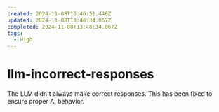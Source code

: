 ```yaml
---
created: 2024-11-08T13:40:51.440Z
updated: 2024-11-08T13:48:34.067Z
completed: 2024-11-08T13:48:34.067Z
tags:
  - High
---
```


# llm-incorrect-responses

The LLM didn't always make correct responses. This has been fixed to ensure proper AI behavior.
